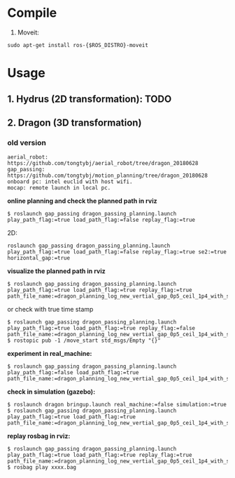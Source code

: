 # Compile
1. Moveit:

``` sudo apt-get install ros-{$ROS_DISTRO}-moveit ```

# Usage
## 1. Hydrus (2D transformation): TODO

## 2. Dragon (3D transformation)

### old version 
```
aerial_robot: https://github.com/tongtybj/aerial_robot/tree/dragon_20180628
gap_passing: https://github.com/tongtybj/motion_planning/tree/dragon_20180628
onboard pc: intel euclid with host wifi.
mocap: remote launch in local pc.
```

  **online planning and check the planned path in rviz**

```
$ roslaunch gap_passing dragon_passing_planning.launch play_path_flag:=true load_path_flag:=false replay_flag:=true
```

  2D:
```
roslaunch gap_passing dragon_passing_planning.launch play_path_flag:=true load_path_flag:=false replay_flag:=true se2:=true horizontal_gap:=true
```

  **visualize the planned path in rviz**
```
$ roslaunch gap_passing dragon_passing_planning.launch play_path_flag:=true load_path_flag:=true replay_flag:=true path_file_name:=dragon_planning_log_new_vertial_gap_0p5_ceil_1p4_with_side_wall3_best.txt
```
  or check with true time stamp

```
$ roslaunch gap_passing dragon_passing_planning.launch play_path_flag:=true load_path_flag:=true replay_flag:=false path_file_name:=dragon_planning_log_new_vertial_gap_0p5_ceil_1p4_with_side_wall3_best.txt
$ rostopic pub -1 /move_start std_msgs/Empty "{}"
```

  **experiment in real_machine:**
```
$ roslaunch gap_passing dragon_passing_planning.launch play_path_flag:=false load_path_flag:=true path_file_name:=dragon_planning_log_new_vertial_gap_0p5_ceil_1p4_with_side_wall3_best.txt
```

  **check in simulation (gazebo):**
```
$ roslaunch dragon bringup.launch real_machine:=false simulation:=true
$ roslaunch gap_passing dragon_passing_planning.launch play_path_flag:=true load_path_flag:=true path_file_name:=dragon_planning_log_new_vertial_gap_0p5_ceil_1p4_with_side_wall3_best.txt
```

  **replay rosbag in rviz:**
```
$ roslaunch gap_passing dragon_passing_planning.launch play_path_flag:=true load_path_flag:=true replay_flag:=true path_file_name:=dragon_planning_log_new_vertial_gap_0p5_ceil_1p4_with_side_wall3_best.txt
$ rosbag play xxxx.bag
```

